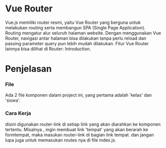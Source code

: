 # Vue Router

Vue.js memiliki router resmi, yaitu Vue Router yang berguna untuk melakukan routing serta membangun SPA (Single Page Application). Routing mengatur alur seluruh halaman website. Dengan menggunakan Vue Router, navigasi antar halaman bisa dilakukan tanpa perlu reload dan passing parameter query pun lebih mudah dilakukan. Fitur Vue Router lainnya bisa dilihat di Router: Introduction.

# Penjelasan

### File

Ada 2 file komponen dalam project ini, yang pertama adalah 'kelas' dan 'siswa'.

### Cara Kerja

disini digunakan router-link di setiap link yang akan diarahkan ke komponen tertentu. Misalnya , ingin membuat link 'tempat' yang akan berarah ke formtempat, maka masukan router-link di bagian link tempat. dan jangan lupa juga untuk memasukan routes nya di file index.js.
